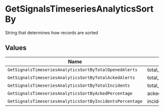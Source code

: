 # GetSignalsTimeseriesAnalyticsSortBy

String that determines how records are sorted


## Values

| Name                                                     | Value                                                    |
| -------------------------------------------------------- | -------------------------------------------------------- |
| `GetSignalsTimeseriesAnalyticsSortByTotalOpenedAlerts`   | total_opened_alerts                                      |
| `GetSignalsTimeseriesAnalyticsSortByTotalAckedAlerts`    | total_acked_alerts                                       |
| `GetSignalsTimeseriesAnalyticsSortByTotalIncidents`      | total_incidents                                          |
| `GetSignalsTimeseriesAnalyticsSortByAckedPercentage`     | acked_percentage                                         |
| `GetSignalsTimeseriesAnalyticsSortByIncidentsPercentage` | incidents_percentage                                     |